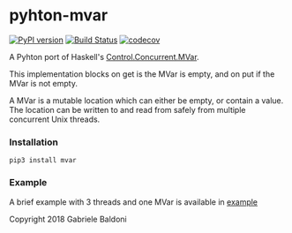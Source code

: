 # pyhton-mvar

[![PyPI version](https://badge.fury.io/py/mvar.svg)](https://badge.fury.io/py/mvar)
[![Build Status](https://travis-ci.com/gabrik/mvar-python.svg?branch=master)](https://travis-ci.com/gabrik/mvar-python)
[![codecov](https://codecov.io/gh/gabrik/mvar-python/branch/master/graph/badge.svg)](https://codecov.io/gh/gabrik/mvar-python)


A Pyhton port of Haskell's [Control.Concurrent.MVar](https://hackage.haskell.org/package/base/docs/Control-Concurrent-MVar.html).

This implementation blocks on get is the MVar is empty, and on put if the MVar is not empty.

A MVar is a mutable location which can either be empty, or contain a value.
The location can be written to and read from safely from multiple concurrent Unix threads.


### Installation

    pip3 install mvar

### Example

A brief example with 3 threads and one MVar is available in [example](example/example.py)


Copyright 2018 Gabriele Baldoni
